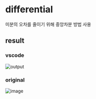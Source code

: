 # differential
미분의 오차를 줄이기 위해 중앙차분 방법 사용

## result

### vscode
![output](https://user-images.githubusercontent.com/81374952/140319174-4273b76c-f283-44e7-af91-3bf8e600ad9c.png)

### original
![image](https://user-images.githubusercontent.com/81374952/140319776-18c6f5c9-75fd-4ea6-80e5-75126ce39417.png)
